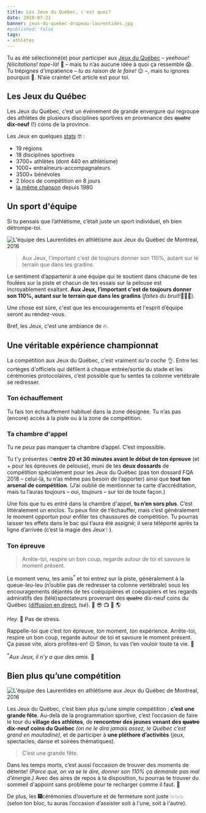```yaml
---
title: Les Jeux du Québec, c'est quoi?
date: 2018-07-21
banner: jeux-du-quebec-drapeau-laurentides.jpg
#published: false
tags:
- athlètes
---
```


Tu as été sélectionné(e) pour participer aux [Jeux du Québec](http://jeuxduquebec.com) – _yeehoue! félicitations! tope-là!_ 🙌 –  mais tu n’as aucune idée à quoi ça ressemble 😱. Tu trépignes d'impatience – _tu as raison de le faire!_ 😉 –, mais tu ignores pourquoi 🤔. N’aie crainte! Cet article est pour toi.

## Les Jeux du Québec

Les Jeux du Québec, c’est un événement de grande envergure qui regroupe des athlètes de plusieurs disciplines sportives en provenance des ~~quatre~~ **dix-neuf** (!) coins de la province.

Les Jeux en quelques [stats](https://thetford2018.jeuxduquebec.com/fichiersUpload/fichiers/20171018082605-la-finale-en-chiffre.pdf) 🤓 :

- 19 régions
- 18 disciplines sportives
- 3700+ athlètes (dont 440 en athlétisme)
- 1000+ entraîneurs-accompagnateurs
- 3500+ bénévoles
- 2 blocs de compétition en 8 jours
- [la même chanson](http://www.jeuxduquebec.com/Chanson_des_Jeux_du_Quebec-fr-39.php) depuis 1980

## Un sport d'équipe

Si tu pensais que l’athlétisme, c’était juste un sport individuel, eh bien détrompe-toi.

![L'équipe des Laurentides en athlétisme aux Jeux du Québec de Montreal, 2016](./equipe-laurentides-athletisme-mtl-2016.jpg)

> Aux Jeux, l’important c'est de toujours donner son 110%, autant sur le terrain que dans les gradins.

Le sentiment d’appartenir à une équipe qui te soutient dans chacune de tes foulées sur la piste et chacun de tes essais sur la pelouse est incroyablement exaltant. **Aux Jeux, l’important c'est de toujours donner son 110%, autant sur le terrain que dans les gradins** (_faites du bruit!_📣📣📣).

Une chose est sûre, c'est que les encouragements et l'esprit d’équipe seront au rendez-vous.

Bref, les Jeux, c'est une ambiance de 🔥.

## Une véritable expérience championnat

La compétition aux Jeux du Québec, c'est vraiment _su'a coche_ 👌. Entre les cortèges d'officiels qui défilent à chaque entrée/sortie du stade et les cérémonies protocolaires, c’est possible que tu sentes ta colonne vertébrale se redresser.

### Ton échauffement

Tu fais ton échauffement habituel dans la zone désignée. Tu n’as pas (encore) accès à la piste ou à la zone de compétition.

### Ta chambre d'appel

Tu ne _peux_ pas manquer ta chambre d’appel. C’est impossible.

Tu t'y présentes ⏱**entre 20 et 30 minutes avant le début de ton épreuve** (et + pour les épreuves de pelouse), muni de tes **deux dossards** de compétition spécialement pour les Jeux du Québec (pas ton dossard FQA 2018 – celui-là, tu n’as même pas besoin de l’apporter) ainsi que **tout ton arsenal de compétition**. (J’ai oublié de mentionner ta carte d’accréditation, mais tu l’auras toujours – oui, _toujours_ – sur toi de toute façon.)

Une fois que tu es entré dans la chambre d'appel, **tu n’en sors plus**. C’est littéralement un enclos. Tu peux finir de t’échauffer, mais c’est généralement le moment opportun pour enfiler tes chaussures de compétition. Tu pourras laisser tes effets dans le bac qui t’aura été assigné; il sera téléporté après ta ligne d’arrivée (c’est la magie des Jeux✨).

### Ton épreuve

> Arrête-toi, respire un bon coup, regarde autour de toi et savoure le moment présent.

Le moment venu, tes amis<sup>\*</sup> et toi entrez sur la piste, généralement à la queue-leu-leu (n’oublie pas de redresser ta colonne vertébrale) sous les encouragements déjantés de tes coéquipières et coéquipiers et les regards admiratifs des (télé)spectateurs provenant des ~~quatre~~ dix-neuf coins du Québec ([diffusion en direct](https://www.rds.ca/amateurs/jeux-du-quebec), _tsé_).  📸 😎 📺 📡 🌎

_Hey._ 🙂 Pas de stress.

Rappelle-toi que c’est _ton_ épreuve, _ton_ moment, _ton_ expérience. Arrête-toi, respire un bon coup, regarde autour de toi et savoure le moment présent. Ça passe vite, alors profites-en! 😉 Sinon, tu vas t’en vouloir toute ta vie. 👊

<sup>\*</sup>_Aux Jeux, il n’y a que des amis._ 😬

## Bien plus qu’une compétition

![L'équipe des Laurentides en athlétisme aux Jeux du Québec de Montreal, 2016](./jeux-du-quebec-drapeau-laurentides.jpg)

Les Jeux du Québec, c’est bien plus qu’une simple compétition : **c’est une grande fête**. Au-delà de la programmation sportive, c’est l’occasion de faire le tour du **village des athlètes**, de **rencontrer des jeunes venant des ~~quatre~~ dix-neuf coins du Québec** _(on ne le dira jamais assez, le Québec c’est grand en mautadine)_, et de participer à **une pléthore d’activités** (jeux, spectacles, danse et soirées thématiques).

> C’est une grande fête.

Dans les temps morts, c’est aussi l’occasion de trouver des moments de détente! _(Parce que, on va se le dire, donner son 110% ça demande pas mal d’énergie.)_ Avec des aires de repos à ta disposition, tu pourras te trouver du sommeil d'appoint sans problème pour te recharger comme il faut. 🔋

De plus, les 🎆cérémonies d’ouverture et de fermeture sont juste 💥💥💥 (selon ton bloc, tu auras l’occasion d’assister soit à l'une, soit à l'autre).